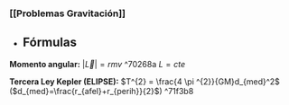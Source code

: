 ### [[Problemas Gravitación]]  

- ## Fórmulas

**Momento angular:** $|\vec{L}|=r m v$  ^70268a
	$L=cte$

**Tercera Ley Kepler (ELIPSE):** $T^{2} = \frac{4 \pi ^{2}}{GM}d_{med}^2$
	($d_{med}=\frac{r_{afel}+r_{perih}}{2}$) ^71f3b8



